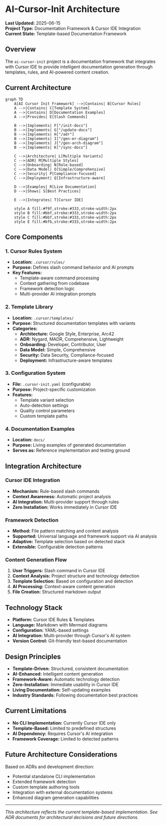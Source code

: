 # AI-Cursor-Init Architecture

**Last Updated:** 2025-06-15  
**Project Type:** Documentation Framework & Cursor IDE Integration  
**Current State:** Template-based Documentation Framework

## Overview

The `ai-cursor-init` project is a documentation framework that integrates with Cursor IDE to provide intelligent documentation generation through templates, rules, and AI-powered content creation.

## Current Architecture

```mermaid
graph TD
    A[AI Cursor Init Framework] -->|Contains| B[Cursor Rules]
    A -->|Contains| C[Template System]
    A -->|Contains| D[Documentation Examples]
    A -->|Provides| E[Slash Commands]
    
    B -->|Implements| F["/init-docs"]
    B -->|Implements| G["/update-docs"]
    B -->|Implements| H["/adr"]
    B -->|Implements| I["/gen-er-diagram"]
    B -->|Implements| J["/gen-arch-diagram"]
    B -->|Implements| K["/sync-docs"]
    
    C -->|Architecture| L[Multiple Variants]
    C -->|ADR| M[Multiple Styles]
    C -->|Onboarding| N[Role-based]
    C -->|Data Model| O[Simple/Comprehensive]
    C -->|Security| P[Compliance-focused]
    C -->|Deployment| Q[Infrastructure-aware]
    
    D -->|Examples| R[Live Documentation]
    D -->|Shows| S[Best Practices]
    
    E -->|Integrates| T[Cursor IDE]
    
    style A fill:#f9f,stroke:#333,stroke-width:2px
    style B fill:#bbf,stroke:#333,stroke-width:2px
    style C fill:#bbf,stroke:#333,stroke-width:2px
    style E fill:#bfb,stroke:#333,stroke-width:2px
```

## Core Components

### 1. **Cursor Rules System**

- **Location:** `.cursor/rules/`
- **Purpose:** Defines slash command behavior and AI prompts
- **Key Features:**
  - Template-aware command processing
  - Context gathering from codebase
  - Framework detection logic
  - Multi-provider AI integration prompts

### 2. **Template Library**

- **Location:** `.cursor/templates/`
- **Purpose:** Structured documentation templates with variants
- **Categories:**
  - **Architecture:** Google Style, Enterprise, Arc42
  - **ADR:** Nygard, MADR, Comprehensive, Lightweight  
  - **Onboarding:** Developer, Contributor, User
  - **Data Model:** Simple, Comprehensive
  - **Security:** Data Security, Compliance-focused
  - **Deployment:** Infrastructure-aware templates

### 3. **Configuration System**

- **File:** `.cursor-init.yaml` (configurable)
- **Purpose:** Project-specific customization
- **Features:**
  - Template variant selection
  - Auto-detection settings
  - Quality control parameters
  - Custom template paths

### 4. **Documentation Examples**

- **Location:** `docs/`
- **Purpose:** Living examples of generated documentation
- **Serves as:** Reference implementation and testing ground

## Integration Architecture

### Cursor IDE Integration

- **Mechanism:** Rule-based slash commands
- **Context Awareness:** Automatic project analysis
- **AI Integration:** Multi-provider support through rules
- **Zero Installation:** Works immediately in Cursor IDE

### Framework Detection

- **Method:** File pattern matching and content analysis
- **Supported:** Universal language and framework support via AI analysis
- **Adaptive:** Template selection based on detected stack
- **Extensible:** Configurable detection patterns

### Content Generation Flow

1. **User Triggers:** Slash command in Cursor IDE
2. **Context Analysis:** Project structure and technology detection
3. **Template Selection:** Based on configuration and detection
4. **AI Processing:** Context-aware content generation
5. **File Creation:** Structured markdown output

## Technology Stack

- **Platform:** Cursor IDE Rules & Templates
- **Language:** Markdown with Mermaid diagrams
- **Configuration:** YAML-based settings
- **AI Integration:** Multi-provider through Cursor's AI system
- **Version Control:** Git-friendly text-based documentation

## Design Principles

- **Template-Driven:** Structured, consistent documentation
- **AI-Enhanced:** Intelligent content generation
- **Framework-Aware:** Automatic technology detection
- **Zero-Installation:** Immediate usability in Cursor IDE
- **Living Documentation:** Self-updating examples
- **Industry Standards:** Following documentation best practices

## Current Limitations

- **No CLI Implementation:** Currently Cursor IDE only
- **Template-Based:** Limited to predefined structures  
- **AI Dependency:** Requires Cursor's AI integration
- **Framework Coverage:** Limited to detected patterns

## Future Architecture Considerations

Based on ADRs and development direction:

- Potential standalone CLI implementation
- Extended framework detection
- Custom template authoring tools
- Integration with external documentation systems
- Enhanced diagram generation capabilities

---

*This architecture reflects the current template-based implementation. See ADR documents for architectural decisions and future directions.*
